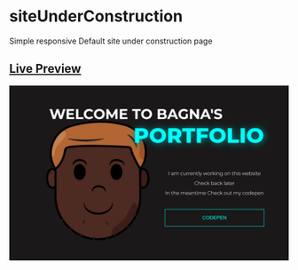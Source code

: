 # siteUnderConstruction
Simple responsive Default site under construction page


## [Live Preview](https://portfolio-build.netlify.app/)


![PREVIEW](/preview/portfolio-build.png)
